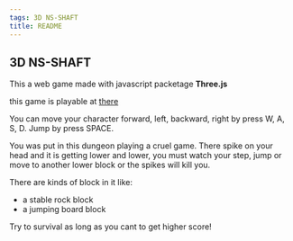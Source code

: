 ```yaml
---
tags: 3D NS-SHAFT
title: README
---
```


## 3D NS-SHAFT

This a web game made with javascript packetage **Three.js**

this game is playable at [there](https://makoto-lee.github.io/WebGL/three-js/3D-NS-SHAFT/)

You can move your character forward, left, backward, right by press W, A, S, D. Jump by press SPACE.

You was put in this dungeon playing a cruel game. There spike on your head and it is getting lower and lower, you must watch your step, jump or move to another lower block or the spikes will kill you.

There are kinds of block in it like:
* a stable rock block
* a jumping board block

Try to survival as long as you cant to get higher score!
